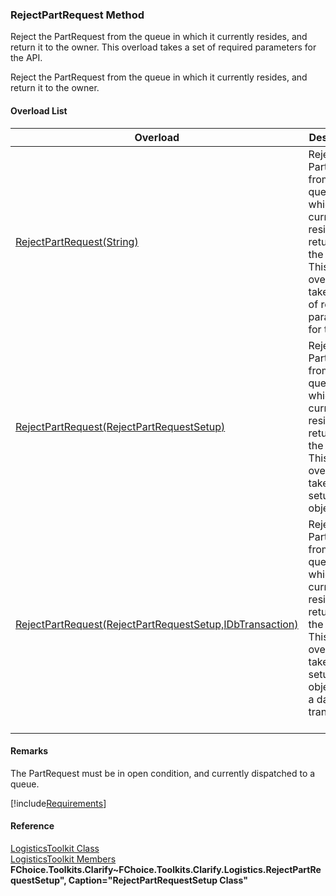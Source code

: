 ﻿### RejectPartRequest Method

Reject the PartRequest from the queue in which it currently resides, and return it to the owner. This overload takes a set of required parameters for the API.

Reject the PartRequest from the queue in which it currently resides, and return it to the owner.

#### Overload List

| Overload | Description |
| --- | --- |
| [RejectPartRequest(String)](FChoice.Toolkits.Clarify~FChoice.Toolkits.Clarify.Logistics.LogisticsToolkit~RejectPartRequest(String).md) | Reject the PartRequest from the queue in which it currently resides, and return it to the owner. This overload takes a set of required parameters for the API.   |
| [RejectPartRequest(RejectPartRequestSetup)](FChoice.Toolkits.Clarify~FChoice.Toolkits.Clarify.Logistics.LogisticsToolkit~RejectPartRequest(RejectPartRequestSetup).md) | Reject the PartRequest from the queue in which it currently resides, and return it to the owner. This overload takes a setup object.   |
| [RejectPartRequest(RejectPartRequestSetup,IDbTransaction)](FChoice.Toolkits.Clarify~FChoice.Toolkits.Clarify.Logistics.LogisticsToolkit~RejectPartRequest(RejectPartRequestSetup,IDbTransaction).md) | Reject the PartRequest from the queue in which it currently resides, and return it to the owner. This overload takes a setup object and a database transaction.   |

#### Remarks

The PartRequest must be in open condition, and currently dispatched to a queue.

[!include[Requirements](../partials/requirements.md)]



#### Reference

[LogisticsToolkit Class](FChoice.Toolkits.Clarify~FChoice.Toolkits.Clarify.Logistics.LogisticsToolkit.md)  
[LogisticsToolkit Members](FChoice.Toolkits.Clarify~FChoice.Toolkits.Clarify.Logistics.LogisticsToolkit_members.md)  
**FChoice.Toolkits.Clarify~FChoice.Toolkits.Clarify.Logistics.RejectPartRequestSetup", Caption="RejectPartRequestSetup Class"**